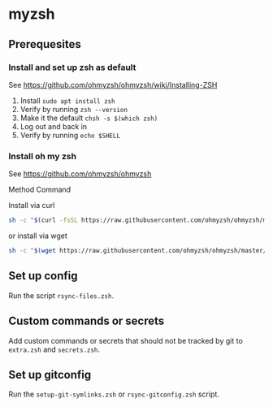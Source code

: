# myzsh

## Prerequesites

### Install and set up zsh as default

See https://github.com/ohmyzsh/ohmyzsh/wiki/Installing-ZSH

1. Install `sudo apt install zsh`
1. Verify by running `zsh --version`
1. Make it the default `chsh -s $(which zsh)`
1. Log out and back in
1. Verify by running `echo $SHELL`


### Install oh my zsh
See https://github.com/ohmyzsh/ohmyzsh

Method	Command

Install via curl
```zsh
sh -c "$(curl -fsSL https://raw.githubusercontent.com/ohmyzsh/ohmyzsh/master/tools/install.sh)"
```

or install via wget
```zsh
sh -c "$(wget https://raw.githubusercontent.com/ohmyzsh/ohmyzsh/master/tools/install.sh -O -)"
```

## Set up config

Run the script `rsync-files.zsh`.

## Custom commands or secrets

Add custom commands or secrets that should not be tracked by git to `extra.zsh` and `secrets.zsh`.

## Set up gitconfig

Run the `setup-git-symlinks.zsh` or `rsync-gitconfig.zsh` script.
